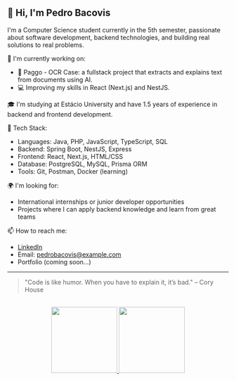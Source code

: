## 👋 Hi, I'm Pedro Bacovis

I'm a Computer Science student currently in the 5th semester, passionate about software development, backend technologies, and building real solutions to real problems.

🔧 I'm currently working on:
- 🧠 Paggo - OCR Case: a fullstack project that extracts and explains text from documents using AI.
- 💻 Improving my skills in React (Next.js) and NestJS.

🎓 I'm studying at Estácio University and have 1.5 years of experience in backend and frontend development.

🚀 Tech Stack:
- Languages: Java, PHP, JavaScript, TypeScript, SQL
- Backend: Spring Boot, NestJS, Express
- Frontend: React, Next.js, HTML/CSS
- Database: PostgreSQL, MySQL, Prisma ORM
- Tools: Git, Postman, Docker (learning)

🌍 I'm looking for:
- International internships or junior developer opportunities
- Projects where I can apply backend knowledge and learn from great teams

📫 How to reach me:
- [LinkedIn](https://www.linkedin.com/in/pedro-bacovis/)
- Email: pedrobacovis@example.com
- Portfolio (coming soon...)

---
> "Code is like humor. When you have to explain it, it’s bad." – Cory House

</br>
<div align="center">
  <a href="https://github.com/Peubacovis">
  <img height="150em" src="https://github-readme-stats.vercel.app/api?username=Peubacovis&show_icons=true&theme=dracula&include_all_commits=true&count_private=true"/>
  <img height="150em" src="https://github-readme-stats.vercel.app/api/top-langs/?username=Peubacovis&layout=compact&langs_count=7&theme=dracula"/>
</div>
  
##
  



